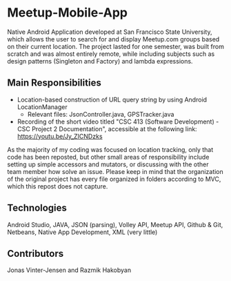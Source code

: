 # Meetup-Mobile-App
Native Android Application developed at San Francisco State University, which allows the user to search for and display Meetup.com groups based on their current location. The project lasted for one semester, was built from scratch and was almost entirely remote, while including subjects such as design patterns (Singleton and Factory) and lambda expressions. 

## Main Responsibilities
- Location-based construction of URL query string by using Android LocationManager
  - Relevant files: JsonController.java, GPSTracker.java
- Recording of the short video titled "CSC 413 (Software Development) - CSC Project 2 Documentation", accessible at the following link: https://youtu.be/Jy_ZICNDzks

As the majority of my coding  was focused on location tracking, only that code has been reposted, but other small areas of responsibility include setting up simple accessors and mutators, or discussing with the other team member how solve an issue. Please keep in mind that the organization of the original project has every file organized in folders according to MVC, which this repost does not capture.

## Technologies 
Android Studio, JAVA, JSON (parsing), Volley API, Meetup API, Github & Git, Netbeans, Native App Development, XML (very little)

## Contributors
Jonas Vinter-Jensen and Razmik Hakobyan


